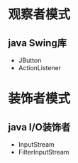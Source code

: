 # 观察者模式

## java Swing库
* JButton
* ActionListener

# 装饰者模式

## java I/O装饰者
* InputStream
* FilterInputStream
